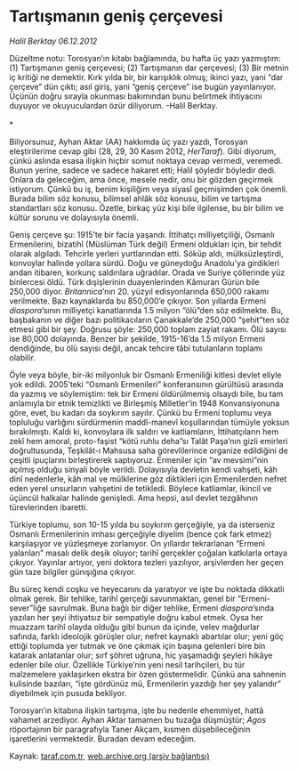 # Tartışmanın geniş çerçevesi

*Halil Berktay 06.12.2012*

<div class="yazi"><p>Düzeltme notu: Torosyan’ın kitabı bağlamında, bu hafta üç yazı yazmıştım: (1) Tartışmanın geniş çerçevesi; (2) Tartışmanın dar çerçevesi; (3) Bir metnin iç kritiği ne demektir. Kırk yılda bir, bir karışıklık olmuş; ikinci yazı, yani “dar çerçeve” dün çıktı; asıl giriş, yani “geniş çerçeve” ise bugün yayınlanıyor. Üçünün doğru sırayla okunması bakımından bunu belirtmek ihtiyacını duyuyor ve okuyuculardan özür diliyorum. -Halil Berktay.<br/><br/>*
<p>Biliyorsunuz, Ayhan Aktar (AA) hakkımda üç yazı yazdı, Torosyan eleştirilerime cevap gibi (28, 29, 30 Kasım 2012, <i>HerTaraf</i>). Gibi diyorum, çünkü aslında esasa ilişkin hiçbir somut noktaya cevap vermedi, veremedi. Bunun yerine, sadece ve sadece hakaret etti; Halil şöyledir böyledir dedi. Onlara da geleceğim, ama önce, mesele nedir, onu bir gözden geçirmek istiyorum. Çünkü bu iş, benim kişiliğim veya siyasî geçmişimden çok önemli. Burada bilim söz konusu, bilimsel ahlâk söz konusu, bilim ve tartışma standartları söz konusu. Özetle, birkaç yüz kişi bile ilgilense, bu bir bilim ve kültür sorunu ve dolayısıyla önemli.</p>
<p>Geniş çerçeve şu: 1915’te bir facia yaşandı. İttihatçı milliyetçiliği, Osmanlı Ermenilerini, bizatihî (Müslüman Türk değil) Ermeni oldukları için, bir tehdit olarak algıladı. Tehcirle yerleri yurtlarından etti. Söküp aldı, mülksüzleştirdi, konvoylar halinde yollara sürdü. Doğu ve güneydoğu Anadolu’ya girdikleri andan itibaren, korkunç saldırılara uğradılar. Orada ve Suriye çöllerinde yüz binlercesi öldü. Türk dışişlerinin duayenlerinden Kâmuran Gürün bile 250,000 diyor. <i>Britannica</i>’nın 20. yüzyıl edisyonlarında 650,000 rakamı verilmekte. Bazı kaynaklarda bu 850,000’e çıkıyor. Son yıllarda Ermeni <i>diaspora</i>’sının milliyetçi kanatlarında 1.5 milyon “ölü”den söz edilmekte. Bu, başbakanın ve diğer bazı politikacıların Çanakkale’de 250,000 “şehit”ten söz etmesi gibi bir şey. Doğrusu şöyle: 250,000 toplam zayiat rakamı. Ölü sayısı ise 80,000 dolayında. Benzer bir şekilde, 1915-16’da 1.5 milyon Ermeni dendiğinde, bu ölü sayısı değil, ancak tehcire tâbi tutulanların toplamı olabilir.</p>
<p>Öyle veya böyle, bir-iki milyonluk bir Osmanlı Ermeniliği kitlesi devlet eliyle yok edildi. 2005’teki “Osmanlı Ermenileri” konferansının gürültüsü arasında da yazmış ve söylemiştim: tek bir Ermeni öldürülmemiş olsaydı bile, bu tam anlamıyla bir etnik temizlikti ve Birleşmiş Milletler’in 1948 Konvansiyonuna göre, evet, bu kadarı da soykırım sayılır. Çünkü bu Ermeni toplumu veya topluluğu varlığını sürdürmenin maddî-manevî koşullarından tümüyle yoksun bırakılmıştı. Kaldı ki, konvoylara ilk saldırı ve katliamların, İttihatçıların hem zekî hem amoral, proto-faşist “kötü ruhlu deha”sı Talât Paşa’nın gizli emirleri doğrultusunda, Teşkilât-ı Mahsusa saha görevlilerince organize edildiğini de çeşitli ipuçlarını birleştirerek saptıyoruz. Ermeniler için “av mevsimi”nin açılmış olduğu sinyali böyle verildi. Dolayısıyla devletin kendi vahşeti, kâh dinî nedenlerle, kâh mal ve mülklerine göz diktikleri için Ermenilerden nefret eden yerel unsurların vahşetini de tetikledi. Böylece katliamlar, ikincil ve üçüncül halkalar halinde genişledi. Ama hepsi, asıl devlet tezgâhının türevlerinden ibaretti.</p>
<p>Türkiye toplumu, son 10-15 yılda bu soykırım gerçeğiyle, ya da isterseniz Osmanlı Ermenilerinin imhası gerçeğiyle diyelim (bence çok fark etmez) karşılaşıyor ve yüzleşmeye zorlanıyor. On yıllardır tekrarlanan “Ermeni yalanları” masalı delik deşik oluyor; tarihî gerçekler çoğalan katkılarla ortaya çıkıyor. Yayınlar artıyor, yeni doktora tezleri yazılıyor, arşivlerden her geçen gün taze bilgiler günışığına çıkıyor.</p>
<p>Bu süreç kendi coşku ve heyecanını da yaratıyor ve işte bu noktada dikkatli olmak gerek. Bir tehlike, tarihî gerçeği savunmaktan, genel bir “Ermeni-sever”liğe savrulmak. Buna bağlı bir diğer tehlike, Ermeni <i>diaspora</i>’sında yazılan her şeyi ihtiyatsız bir sempatiyle doğru kabul etmek. Oysa her muazzam tarihî olayda olduğu gibi bunun da içinde, velev mağdurlar safında, farklı ideolojik görüşler olur; nefret kaynaklı abartılar olur; yeni göç ettiği toplumda yer tutmak ve öne çıkmak için başına gelenleri bire bin katarak anlatanlar olur; sırf şöhret uğruna, hiç yaşamadığı şeyleri hikâye edenler bile olur. Özellikle Türkiye’nin yeni nesil tarihçileri, bu tür malzemelere yaklaşırken ekstra bir özen göstermelidir. Çünkü ana sahnenin kulisinde bazıları, “işte gördünüz mü, Ermenilerin yazdığı her şey yalandır” diyebilmek için pusuda bekliyor. </p>
<p>Torosyan’ın kitabına ilişkin tartışma, işte bu nedenle ehemmiyet, hattâ vahamet arzediyor. Ayhan Aktar tamamen bu tuzağa düşmüştür; <i>Agos</i> röportajının bir paragrafıyla Taner Akçam, kısmen düşebileceğinin işaretlerini vermektedir. Buradan devam edeceğim.</p>
</p></div>

Kaynak: [taraf.com.tr](http://www.taraf.com.tr:80/halil-berktay/makale-tartismanin-genis-cercevesi.htm), [web.archive.org (arşiv bağlantısı)](http://web.archive.org/web/20121208020839/http://www.taraf.com.tr:80/halil-berktay/makale-tartismanin-genis-cercevesi.htm)
